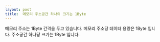 ```yaml
---
layout: post
title:  메모리 주소공간 하나의 크기는 1Byte
---
```


메모리 주소는 1Byte 간격을 두고 있습니다.
메모리 주소당 데이터 용량은 1Byte 입니다.
주소공간 하나당 크기는 1Byte 입니다.

